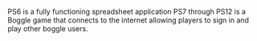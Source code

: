 PS6 is a fully functioning spreadsheet application
PS7 through PS12 is a Boggle game that connects to the internet allowing players to sign in and play other boggle users.
